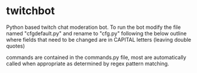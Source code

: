 # twitchbot
Python based twitch chat moderation bot. To run the bot modify the file named "cfgdefault.py" and rename to "cfg.py" following
the below outline where fields that need to be changed are in CAPITAL letters (leaving double quotes)

commands are contained in the commands.py file, most are automatically called when
appropriate as determined by regex pattern matching.
